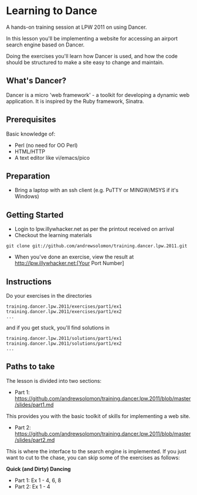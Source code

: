 Learning to Dance
=================

A hands-on training session at LPW 2011 on using Dancer.

In this lesson you'll be implementing a website for accessing an airport search engine based on Dancer.

Doing the exercises you'll learn how Dancer is used, and how the code should be structured to make a site easy to change and maintain. 



What's Dancer?
--------------

Dancer is a micro 'web framework' - a toolkit for developing a dynamic web application.  It is inspired by the Ruby framework, Sinatra.

Prerequisites
-------------
Basic knowledge of:

* Perl (no need for OO Perl)
* HTML/HTTP 
* A text editor like vi/emacs/pico

Preparation
-----------

* Bring a laptop with an ssh client (e.g. PuTTY or MINGW/MSYS if it's Windows)

Getting Started
---------------
* Login to lpw.illywhacker.net as per the printout received on arrival
* Checkout the learning materials

```
git clone git://github.com/andrewsolomon/training.dancer.lpw.2011.git
```

* When you've done an exercise, view the result at http://lpw.illywhacker.net:[Your Port Number]


Instructions
------------
Do your exercises in the directories

```
training.dancer.lpw.2011/exercises/part1/ex1 
training.dancer.lpw.2011/exercises/part1/ex2
...
```
and if you get stuck, you'll find solutions in 

```
training.dancer.lpw.2011/solutions/part1/ex1 
training.dancer.lpw.2011/solutions/part1/ex2
...
```

Paths to take
-------------
The lesson is divided into two sections:

* Part 1: https://github.com/andrewsolomon/training.dancer.lpw.2011/blob/master/slides/part1.md

This provides you with the basic toolkit of skills for implementing a web site. 

* Part 2: https://github.com/andrewsolomon/training.dancer.lpw.2011/blob/master/slides/part2.md

This is where the interface to the search engine is implemented. If you just want to cut to the chase, you can skip some of the exercises as follows:

<b>Quick (and Dirty) Dancing</b>

- Part 1: Ex 1 - 4, 6, 8
- Part 2: Ex 1 - 4
